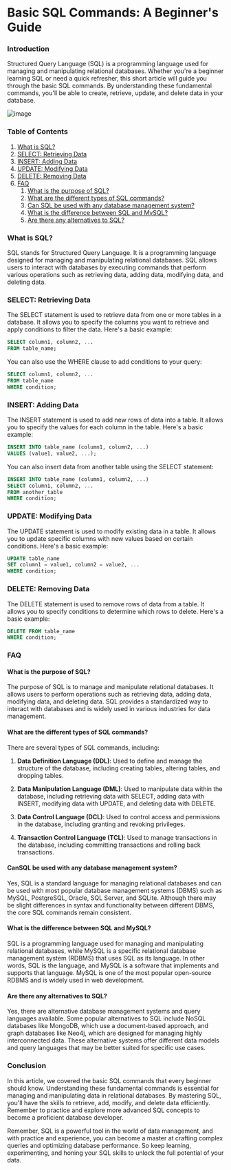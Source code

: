 # Basic SQL Commands: A Beginner's Guide

### Introduction

Structured Query Language (SQL) is a programming language used for managing and manipulating relational databases. Whether you're a beginner learning SQL or need a quick refresher, this short article will guide you through the basic SQL commands. By understanding these fundamental commands, you'll be able to create, retrieve, update, and delete data in your database.

![image](image/1701918376593.gif)

### Table of Contents

1. [What is SQL?](#what-is-sql)
2. [SELECT: Retrieving Data](#select-retrieving-data)
3. [INSERT: Adding Data](#insert-adding-data)
4. [UPDATE: Modifying Data](#update-modifying-data)
5. [DELETE: Removing Data](#delete-removing-data)
6. [FAQ](#faq)
   1. [What is the purpose of SQL?](#what-is-the-purpose-of-sql)
   2. [What are the different types of SQL commands?](#what-are-the-different-types-of-sql-commands)
   3. [Can SQL be used with any database management system?](#can-sql-be-used-with-any-database-management-system)
   4. [What is the difference between SQL and MySQL?](#what-is-the-difference-between-sql-and-mysql)
   5. [Are there any alternatives to SQL?](#are-there-any-alternatives-to-sql)

### What is SQL? <a name="what-is-sql"></a>

SQL stands for Structured Query Language. It is a programming language designed for managing and manipulating relational databases. SQL allows users to interact with databases by executing commands that perform various operations such as retrieving data, adding data, modifying data, and deleting data.

### SELECT: Retrieving Data <a name="select-retrieving-data"></a>

The SELECT statement is used to retrieve data from one or more tables in a database. It allows you to specify the columns you want to retrieve and apply conditions to filter the data. Here's a basic example:

```sql
SELECT column1, column2, ...
FROM table_name;
```

You can also use the WHERE clause to add conditions to your query:

```sql
SELECT column1, column2, ...
FROM table_name
WHERE condition;
```

### INSERT: Adding Data <a name="insert-adding-data"></a>

The INSERT statement is used to add new rows of data into a table. It allows you to specify the values for each column in the table. Here's a basic example:

```sql
INSERT INTO table_name (column1, column2, ...)
VALUES (value1, value2, ...);
```

You can also insert data from another table using the SELECT statement:

```sql
INSERT INTO table_name (column1, column2, ...)
SELECT column1, column2, ...
FROM another_table
WHERE condition;
```

### UPDATE: Modifying Data <a name="update-modifying-data"></a>

The UPDATE statement is used to modify existing data in a table. It allows you to update specific columns with new values based on certain conditions. Here's a basic example:

```sql
UPDATE table_name
SET column1 = value1, column2 = value2, ...
WHERE condition;
```

### DELETE: Removing Data <a name="delete-removing-data"></a>

The DELETE statement is used to remove rows of data from a table. It allows you to specify conditions to determine which rows to delete. Here's a basic example:

```sql
DELETE FROM table_name
WHERE condition;
```

### FAQ <a name="faq"></a>

#### What is the purpose of SQL? <a name="what-is-the-purpose-of-sql"></a>

The purpose of SQL is to manage and manipulate relational databases. It allows users to perform operations such as retrieving data, adding data, modifying data, and deleting data. SQL provides a standardized way to interact with databases and is widely used in various industries for data management.

#### What are the different types of SQL commands? <a name="what-are-the-different-types-of-sql-commands"></a>

There are several types of SQL commands, including:

1. **Data Definition Language (DDL)**: Used to define and manage the structure of the database, including creating tables, altering tables, and dropping tables.

2. **Data Manipulation Language (DML)**: Used to manipulate data within the database, including retrieving data with SELECT, adding data with INSERT, modifying data with UPDATE, and deleting data with DELETE.

3. **Data Control Language (DCL)**: Used to control access and permissions in the database, including granting and revoking privileges.

4. **Transaction Control Language (TCL)**: Used to manage transactions in the database, including committing transactions and rolling back transactions.

#### CanSQL be used with any database management system? <a name="can-sql-be-used-with-any-database-management-system"></a>

Yes, SQL is a standard language for managing relational databases and can be used with most popular database management systems (DBMS) such as MySQL, PostgreSQL, Oracle, SQL Server, and SQLite. Although there may be slight differences in syntax and functionality between different DBMS, the core SQL commands remain consistent.

#### What is the difference between SQL and MySQL? <a name="what-is-the-difference-between-sql-and-mysql"></a>

SQL is a programming language used for managing and manipulating relational databases, while MySQL is a specific relational database management system (RDBMS) that uses SQL as its language. In other words, SQL is the language, and MySQL is a software that implements and supports that language. MySQL is one of the most popular open-source RDBMS and is widely used in web development.

#### Are there any alternatives to SQL? <a name="are-there-any-alternatives-to-sql"></a>

Yes, there are alternative database management systems and query languages available. Some popular alternatives to SQL include NoSQL databases like MongoDB, which use a document-based approach, and graph databases like Neo4j, which are designed for managing highly interconnected data. These alternative systems offer different data models and query languages that may be better suited for specific use cases.

### Conclusion

In this article, we covered the basic SQL commands that every beginner should know. Understanding these fundamental commands is essential for managing and manipulating data in relational databases. By mastering SQL, you'll have the skills to retrieve, add, modify, and delete data efficiently. Remember to practice and explore more advanced SQL concepts to become a proficient database developer.

Remember, SQL is a powerful tool in the world of data management, and with practice and experience, you can become a master at crafting complex queries and optimizing database performance. So keep learning, experimenting, and honing your SQL skills to unlock the full potential of your data.
